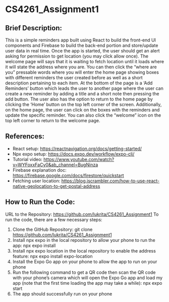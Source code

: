 # CS4261_Assignment1
## Brief Description:
This is a simple reminders app built using React to build the front-end UI components and Firebase to build the back-end portion and store/update user data in real time. 
Once the app is started, the user should get an alert asking for permission to get location (you may click allow once). The welcome page will says that it is waiting to fetch location until it loads where it will state the address where you are. You can then click the “where are you” pressable words where you will  enter the home page showing boxes with different reminders the user created before as well as a short description pertaining to each item. 
At the bottom of the page is a ‘Add Reminders’ button which leads the user to another page where the user can create a new reminder by adding a title and a short note then pressing the add button. The user also has the option to return to the home page by clicking the ‘Home’ button on the top left corner of the screen. 
Additionally, on the home page, the user can click on the boxes with the reminders and update the specific reminder. You can also click the “welcome” icon on the top left corner to return to the welcome page. 
## References:
-	React setup: https://reactnavigation.org/docs/getting-started/ 
-	Npx expo setup: https://docs.expo.dev/workflow/expo-cli/ 
-	Tutorial video: https://www.youtube.com/watch?v=WYFoxxFaCy0&ab_channel=BugNinza 
-	Firebase explanation doc: https://firebase.google.com/docs/firestore/quickstart 
-	Fetching user location: https://blog.jscrambler.com/how-to-use-react-native-geolocation-to-get-postal-address 
## How to Run the Code:
URL to the Repository: https://github.com/lukrita/CS4261_Assignment1 
To run the code, there are a few necessary steps:
1.	Clone the GitHub Repository:
git clone https://github.com/lukrita/CS4261_Assignment1
2.	Install npx expo in the local repository to allow your phone to run the app:
npx expo install
3.	Install npx expo location in the local repository to enable the address feature:
npx expo install expo-location
4.	Install the Expo Go app on your phone to allow the app to run on your phone
5.	Run the following command to get a QR code then scan the QR code with your phone’s camera which will open the Expo Go app and load my app (note that the first time loading the app may take a while):
npx expo start
6.	The app should successfully run on your phone
